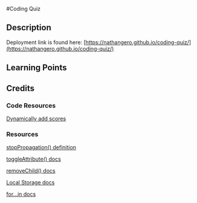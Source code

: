 #Coding Quiz

## Description

Deployment link is found here: [https://nathangero.github.io/coding-quiz/](https://nathangero.github.io/coding-quiz/)

## Learning Points

## Credits

### Code Resources

[Dynamically add scores](https://git.bootcampcontent.com/University-of-California---Berkeley/UCB-VIRT-FSF-FT-09-2023-U-LOLC/-/blob/main/course-content/04-Web-APIs/activities/26-Stu_Local-Storage-Todos/Unsolved/assets/js/script.js)

### Resources

[stopPropagation() definition](https://developer.mozilla.org/en-US/docs/Web/API/Event/stopPropagation)

[toggleAttribute() docs](https://developer.mozilla.org/en-US/docs/Web/API/Element/toggleAttribute)

[removeChild() docs](https://developer.mozilla.org/en-US/docs/Web/API/Node/removeChild)

[Local Storage docs](https://developer.mozilla.org/en-US/docs/Web/API/Window/localStorage)

[for...in docs](https://developer.mozilla.org/en-US/docs/Web/JavaScript/Reference/Statements/for...in)